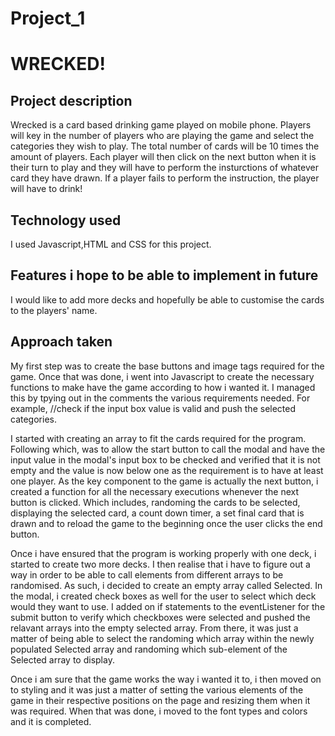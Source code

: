 # Project_1

# WRECKED!

## Project description

Wrecked is a card based drinking game played on mobile phone. Players will key in the number of players who are playing the game and select the categories they wish to play. The total number of cards will be 10 times the amount of players. Each player will then click on the next button when it is their turn to play and they will have to perform the insturctions of whatever card they have drawn. If a player fails to perform the instruction, the player will have to drink!

## Technology used

I used Javascript,HTML and CSS for this project.

## Features i hope to be able to implement in future

I would like to add more decks and hopefully be able to customise the cards to the players' name.

## Approach taken

My first step was to create the base buttons and image tags required for the game. Once that was done, i went into Javascript to create the necessary functions to make have the game according to how i wanted it. I managed this by tpying out in the comments the various requirements needed. For example, //check if the input box value is valid and push the selected categories.

I started with creating an array to fit the cards required for the program. Following which, was to allow the start button to call the modal and have the input value in the modal's input box to be checked and verified that it is not empty and the value is now below one as the requirement is to have at least one player. As the key component to the game is actually the next button, i created a function for all the necessary executions whenever the next button is clicked. Which includes, randoming the cards to be selected, displaying the selected card, a count down timer, a set final card that is drawn and to reload the game to the beginning once the user clicks the end button.

Once i have ensured that the program is working properly with one deck, i started to create two more decks. I then realise that i have to figure out a way in order to be able to call elements from different arrays to be randomised. As such, i decided to create an empty array called Selected. In the modal, i created check boxes as well for the user to select which deck would they want to use. I added on if statements to the eventListener for the submit button to verify which checkboxes were selected and pushed the relavant arrays into the empty selected array. From there, it was just a matter of being able to select the randoming which array within the newly populated Selected array and randoming which sub-element of the Selected array to display.

Once i am sure that the game works the way i wanted it to, i then moved on to styling and it was just a matter of setting the various elements of the game in their respective positions on the page and resizing them when it was required. When that was done, i moved to the font types and colors and it is completed.
